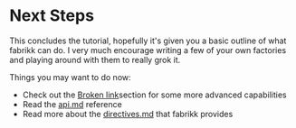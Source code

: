 # Next Steps

This concludes the tutorial, hopefully it's given you a basic outline of what fabrikk can do. I very much encourage writing a few of your own factories and playing around with them to really grok it.

Things you may want to do now:

* Check out the [Broken link](broken-reference "mention")section for some more advanced capabilities
* Read the [api.md](../reference/api.md "mention") reference
* Read more about the [directives.md](../reference/directives.md "mention") that fabrikk provides

